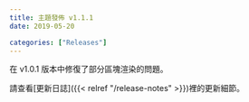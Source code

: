 ```yaml
---
title: 主題發佈 v1.1.1
date: 2019-05-20

categories: ["Releases"]
---
```


在 v1.0.1 版本中修復了部分區塊渲染的問題。

<!--more-->

請查看[更新日誌]({{< relref "/release-notes" >}})裡的更新細節。
